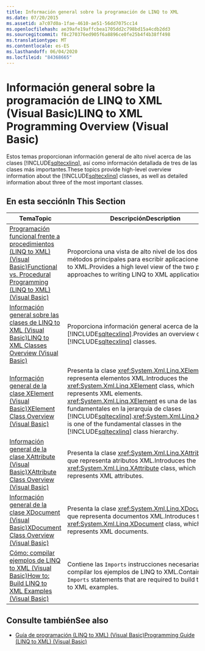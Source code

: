 ```yaml
---
title: Información general sobre la programación de LINQ to XML
ms.date: 07/20/2015
ms.assetid: a7c07d0a-1fae-4610-ae51-56dd7075cc14
ms.openlocfilehash: ae39afe19affcbea1705dd2c798bd15a4cdb2dd3
ms.sourcegitcommit: f8c270376ed905f6a8896ce0fe25b4f4b38ff498
ms.translationtype: MT
ms.contentlocale: es-ES
ms.lasthandoff: 06/04/2020
ms.locfileid: "84368665"
---
```

# <a name="linq-to-xml-programming-overview-visual-basic"></a><span data-ttu-id="39ebe-102">Información general sobre la programación de LINQ to XML (Visual Basic)</span><span class="sxs-lookup"><span data-stu-id="39ebe-102">LINQ to XML Programming Overview (Visual Basic)</span></span>
<span data-ttu-id="39ebe-103">Estos temas proporcionan información general de alto nivel acerca de las clases [!INCLUDE[sqltecxlinq](~/includes/sqltecxlinq-md.md)], así como información detallada de tres de las clases más importantes.</span><span class="sxs-lookup"><span data-stu-id="39ebe-103">These topics provide high-level overview information about the [!INCLUDE[sqltecxlinq](~/includes/sqltecxlinq-md.md)] classes, as well as detailed information about three of the most important classes.</span></span>  
  
## <a name="in-this-section"></a><span data-ttu-id="39ebe-104">En esta sección</span><span class="sxs-lookup"><span data-stu-id="39ebe-104">In This Section</span></span>  
  
|<span data-ttu-id="39ebe-105">Tema</span><span class="sxs-lookup"><span data-stu-id="39ebe-105">Topic</span></span>|<span data-ttu-id="39ebe-106">Descripción</span><span class="sxs-lookup"><span data-stu-id="39ebe-106">Description</span></span>|  
|-----------|-----------------|  
|[<span data-ttu-id="39ebe-107">Programación funcional frente a procedimientos (LINQ to XML) (Visual Basic)</span><span class="sxs-lookup"><span data-stu-id="39ebe-107">Functional vs. Procedural Programming (LINQ to XML) (Visual Basic)</span></span>](functional-vs-procedural-programming-linq-to-xml.md)|<span data-ttu-id="39ebe-108">Proporciona una vista de alto nivel de los dos métodos principales para escribir aplicaciones LINQ to XML.</span><span class="sxs-lookup"><span data-stu-id="39ebe-108">Provides a high level view of the two principle approaches to writing LINQ to XML applications.</span></span>|  
|[<span data-ttu-id="39ebe-109">Información general sobre las clases de LINQ to XML (Visual Basic)</span><span class="sxs-lookup"><span data-stu-id="39ebe-109">LINQ to XML Classes Overview (Visual Basic)</span></span>](linq-to-xml-classes-overview.md)|<span data-ttu-id="39ebe-110">Proporciona información general acerca de las clases [!INCLUDE[sqltecxlinq](~/includes/sqltecxlinq-md.md)].</span><span class="sxs-lookup"><span data-stu-id="39ebe-110">Provides an overview of the [!INCLUDE[sqltecxlinq](~/includes/sqltecxlinq-md.md)] classes.</span></span>|  
|[<span data-ttu-id="39ebe-111">Información general de la clase XElement (Visual Basic)</span><span class="sxs-lookup"><span data-stu-id="39ebe-111">XElement Class Overview (Visual Basic)</span></span>](xelement-class-overview.md)|<span data-ttu-id="39ebe-112">Presenta la clase <xref:System.Xml.Linq.XElement>, que representa elementos XML.</span><span class="sxs-lookup"><span data-stu-id="39ebe-112">Introduces the <xref:System.Xml.Linq.XElement> class, which represents XML elements.</span></span> <span data-ttu-id="39ebe-113"><xref:System.Xml.Linq.XElement> es una de las clases fundamentales en la jerarquía de clases [!INCLUDE[sqltecxlinq](~/includes/sqltecxlinq-md.md)].</span><span class="sxs-lookup"><span data-stu-id="39ebe-113"><xref:System.Xml.Linq.XElement> is one of the fundamental classes in the [!INCLUDE[sqltecxlinq](~/includes/sqltecxlinq-md.md)] class hierarchy.</span></span>|  
|[<span data-ttu-id="39ebe-114">Información general de la clase XAttribute (Visual Basic)</span><span class="sxs-lookup"><span data-stu-id="39ebe-114">XAttribute Class Overview (Visual Basic)</span></span>](xattribute-class-overview.md)|<span data-ttu-id="39ebe-115">Presenta la clase <xref:System.Xml.Linq.XAttribute>, que representa atributos XML.</span><span class="sxs-lookup"><span data-stu-id="39ebe-115">Introduces the <xref:System.Xml.Linq.XAttribute> class, which represents XML attributes.</span></span>|  
|[<span data-ttu-id="39ebe-116">Información general de la clase XDocument (Visual Basic)</span><span class="sxs-lookup"><span data-stu-id="39ebe-116">XDocument Class Overview (Visual Basic)</span></span>](xdocument-class-overview.md)|<span data-ttu-id="39ebe-117">Presenta la clase <xref:System.Xml.Linq.XDocument>, que representa documentos XML.</span><span class="sxs-lookup"><span data-stu-id="39ebe-117">Introduces the <xref:System.Xml.Linq.XDocument> class, which represents XML documents.</span></span>|  
|[<span data-ttu-id="39ebe-118">Cómo: compilar ejemplos de LINQ to XML (Visual Basic)</span><span class="sxs-lookup"><span data-stu-id="39ebe-118">How to: Build LINQ to XML Examples (Visual Basic)</span></span>](how-to-build-linq-to-xml-examples.md)|<span data-ttu-id="39ebe-119">Contiene las `Imports` instrucciones necesarias para compilar los ejemplos de LINQ to XML.</span><span class="sxs-lookup"><span data-stu-id="39ebe-119">Contains the `Imports` statements that are required to build the LINQ to XML examples.</span></span>|  
  
## <a name="see-also"></a><span data-ttu-id="39ebe-120">Consulte también</span><span class="sxs-lookup"><span data-stu-id="39ebe-120">See also</span></span>

- [<span data-ttu-id="39ebe-121">Guía de programación (LINQ to XML) (Visual Basic)</span><span class="sxs-lookup"><span data-stu-id="39ebe-121">Programming Guide (LINQ to XML) (Visual Basic)</span></span>](programming-guide-linq-to-xml.md)
